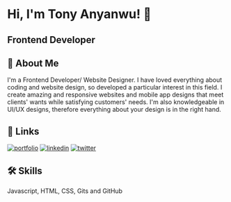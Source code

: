 
# Hi, I'm Tony Anyanwu! 👋

## Frontend Developer
## 🚀 About Me
I'm a Frontend Developer/ Website Designer. I have loved everything about coding and website design, so developed a particular interest in this field. I create amazing and responsive websites and mobile app designs that meet clients' wants while satisfying customers' needs. I'm also knowledgeable in UI/UX designs, therefore everything about your design is in the right hand.

## 🔗 Links
[![portfolio](https://img.shields.io/badge/my_portfolio-000?style=for-the-badge&logo=ko-fi&logoColor=white)](https://task-3-portfolio-design.tonyanyanwu5448.repl.co/)
[![linkedin](https://img.shields.io/badge/linkedin-0A66C2?style=for-the-badge&logo=linkedin&logoColor=white)](www.linkedin.com/in/anthony-nzubechukwu)
[![twitter](https://img.shields.io/badge/twitter-1DA1F2?style=for-the-badge&logo=twitter&logoColor=white)](https://twitter.com/zubby_essence)


## 🛠 Skills
Javascript, HTML, CSS, Gits and GitHub

